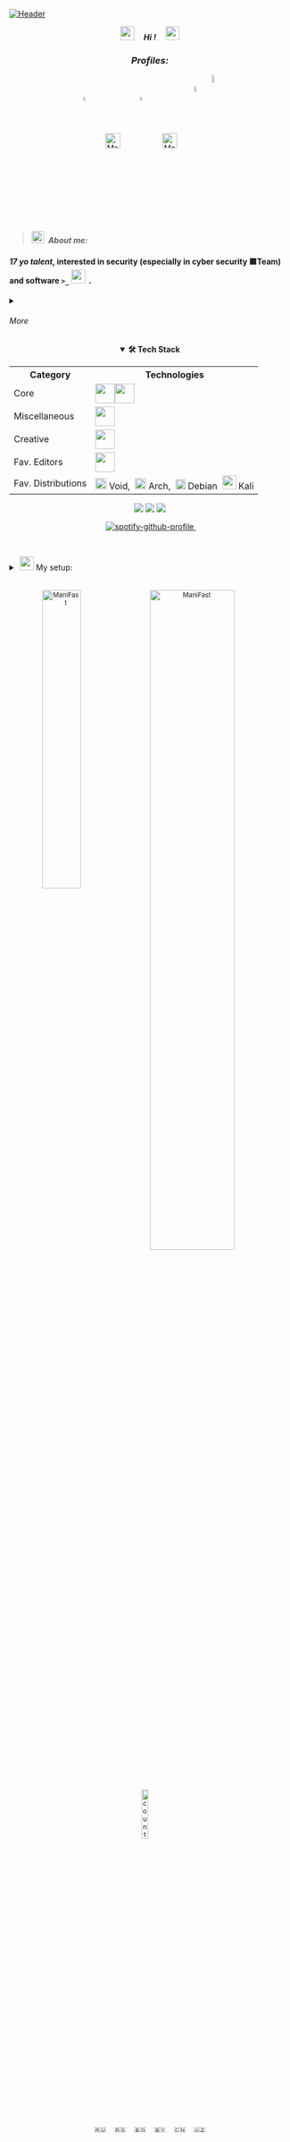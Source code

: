  <!-- 27/04/21 -->    
 <!-- ↓EASTER↓ --> 
 
[![Header](https://github.com/Stas-inside/Stas-inside/blob/main/assets/headerMain3.png)](https://www.youtube.com/watch?v=804cYaQqn_A)

<p align="center"><i><a href="https://disk.yandex.ru/d/FU2ypphTf5gv1Q"><img src="https://cdn.discordapp.com/emojis/974278985632600074.gif?size=96&quality=lossless" width="25"/></a><b>     Hi !     </b><a href="https://disk.yandex.ru/d/FU2ypphTf5gv1Q"><img src="https://user-images.githubusercontent.com/75932477/153186735-654c2334-8436-4a52-b266-577ce19bdf68.gif" width="25"/></a></i></p>

<!-- OLD PROFILES (BLACK TILES)
[![Telegram](https://img.shields.io/static/v1?label=&message=Telegram&color=00B1FF?style=for-the-badge&logo=Telegram&color=00B1FF)](https://t.me/Mani_Fast)
[![Steam](https://img.shields.io/static/v1?label=&message=Steam&color=000000?style=for-the-badge&logo=Steam&style=flat-square)](steamcommunity.com/id/manifast/)
[![YouTube](https://img.shields.io/static/v1?label=&message=YouTube&color=FF1515?style=for-the-badge&logo=YouTube&style=flat-square)](https://www.youtube.com/@mani_Fast)
![Discord#8021](https://img.shields.io/static/v1?label=Discord&message=ManiFast#8021&color=7289D9?style=for-the-badge&logo=Discord&style=flat-square)
![Spotify](https://img.shields.io/static/v1?label=Spotify&message=ManiFast&color=1ED760?style=for-the-badge&logo=Spotify&style=flat-square)
-->


<!-- #  -->
<!--
 <p>$\textcolor{gray}{\text{------------------------------------------------------------------------------------------------------------------------------------------------------------------------------------------------------------------------------------------------------------------------------------------------------------------------------------------------ lol I did it by chance, not a bug just feature ahHAah)}}$</p>
-->

<div align="center">
 <h3><i>Profiles:</i></h3>
 <!-- <h3> $\textcolor{cyan}{Profiles:}$</h3> -->
</div>

<div align="center">
<a href="https://www.youtube.com/@mani_Fast" target="blank"><img align="center" src="https://cdn.icon-icons.com/icons2/2699/PNG/512/youtube_logo_icon_168737.png" alt="ManiFast" width="4%"/></a><i>      </i>
<a href="https://t.me/Mani_Fast" target="blank"><img align="center" src="https://camo.githubusercontent.com/f4b401dd7cd9b7840fd31acafd49e151a80e4c9600bf219934461b96dd98e013/68747470733a2f2f6564656e742e6769746875622e696f2f537570657254696e7949636f6e732f696d616765732f7376672f74656c656772616d2e737667" alt="ManiFast" height="27" width="27" /></a><i>      </i>
<a href="https://www.instagram.com/mani_fastt/" target="blank"><img align="center" src="https://brandpalettes.com/wp-content/uploads/2018/10/Instagram.png" alt="royryando" width="4%" /></a><i>      </i>
<a href="https://steamcommunity.com/id/manifast/" target="blank"><img align="center" src="https://camo.githubusercontent.com/2e51cfa2846afbace22819d8c7dd9afad50d0a414ad1d7d30e811952706f548d/68747470733a2f2f6564656e742e6769746875622e696f2f537570657254696e7949636f6e732f696d616765732f7376672f737465616d2e737667" alt="ManiFast" height="27" width="27" /></a><i>    </i>
<a href="http://a0791192.xsph.ru/" target="blank"><img align="center" src="https://user-images.githubusercontent.com/62830326/224661473-5fa71865-e5d7-4147-acf5-1af2ad76fed3.png" alt="ManiFast" width="5%" /></a>
<a href="https://www.deviantart.com/manifaststas" target="blank"><img align="center" src="https://user-images.githubusercontent.com/62830326/189595654-a3afee29-faf1-42ed-9553-76ce8252556b.png" alt="ManiFast" width="6%" /></a>
<!-- <a href="https://www.deviantart.com/manifaststas" target="blank"><img align="center" src="https://user-images.githubusercontent.com/62830326/189595654-a3afee29-faf1-42ed-9553-76ce8252556b.png" alt="ManiFast" height="47" width="62" />   </a> -->
 
<!-- OLD SPOTIFY PROFILE
<a href="https://open.spotify.com/user/royryando?si=kElixxsSRBy-LvwevKkzkw" target="blank"><img align="center" src="https://camo.githubusercontent.com/15d4e1b8bf3ed25b7131cc93f248f86cc42deaf9e19fdb61aa1ba3b46e0400a5/68747470733a2f2f6564656e742e6769746875622e696f2f537570657254696e7949636f6e732f696d616765732f7376672f73706f746966792e737667" alt="royryando" height="35" width="35" /></a>
 
<a href="https://www.deviantart.com/manifaststas" target="blank"><img align="center" src="https://pngpress.com/wp-content/uploads/2020/03/Deviantart-Logo-Transparent.png" alt="ManiFast" height="35" width="35" /></a>
-->
 
</div>

  
<!-- > ||||||*** -->
<!--💭-->
><img src="https://cdn.discordapp.com/emojis/888120780649562123.gif?size=48&quality=lossless" width="22"/>  <b>_About me:_  </b>

#### *17 yo talent*, interested in security (especially in cyber security 🟥Team) and software `>_` <img src="https://user-images.githubusercontent.com/75932477/153189525-485cff64-73e6-460a-ab6e-903c7c899395.gif" width="25"/><!-- and in my free time I play games-->  <!--<img src="https://cdn.discordapp.com/emojis/710971603328041050.webp?size=96&quality=lossless" width="20">or make bit-->.


<details close>
 <summary><h6>More</h6></summary>
<h6><b><img src="https://cdn.discordapp.com/emojis/1055929115997376593.gif?size=48&quality=lossless" width="2%"/>     In my free time, I work on various programs in different languages, I am fond of IT virology and everything related to pentesting, also interested in administration and running-support servers, in addition can read and absorb tones of information about this case. 
</br></br>     From birth had a PC and mastered Haskell lmao. Pay great attention to the little things, I don’t notice how the morning has already come) and I don't pay any cent for my video or online courses in IT coz "Who seeks will find !".
</br></br>     I run a YouTube channel, write two small books yet, like directory and try to <strike>f***</strike> win competitors in my way. Btw I use Linux). I gave my preference to the distribution Kali, Arch and Void (others looks ugly) and the desktop environment such as <a href="https://itsfoss.com/best-xfce-themes/">Xfce</a>, <a href="https://www.reddit.com/r/unixporn/comments/dhbmip/bspwm_this_forest_is_so_beautiful">bspwm</a> or <a href="https://www.reddit.com/r/unixporn/comments/i938qh/openbox/">openbox</a>, check my so sexy <a href="https://github.com/ManiFast/DeskTop/blob/main/image_2022-09-22_20-59-05.png">desktops</a> <3.
</br></br>     Global at minimum in csgo. Of corse have experience in hack, in radio tools, arduino, maybe it was passed down from dad as he is a specialist in radio technology. In general, genius of thought XD*
</br>     Favourite performers: Satori Zoom, remember (ZAPOMNI), bbno\$, Dxrk ...<img src="https://cdn.discordapp.com/emojis/1055929115997376593.gif?size=48&quality=lossless" width="2%"/></b></h6>
</details>


<!--## 🛠 Some of skills:-->

<!--
## 🛠 Tech Stack:
-->

<!-- OLD TEXT AND IMG DEVELOP INFO
+ ##### Ability to work with   <img src="https://cdn.discordapp.com/emojis/763438000687415306.webp?size=96&quality=lossless" width="25">,   <img src="https://cdn.discordapp.com/emojis/763438061501022209.webp?size=96&quality=lossless" width="40">,   <img src="https://cdn.discordapp.com/emojis/903036002334048317.webp?size=96&quality=lossless" width="25">  and  ![JSON](https://img.shields.io/static/v1?label=&message=JSON&color=0D1117&logo=JSON).
+ ##### Working on Linux, bash, AHK and fluently learned web.
+ ##### Editing with Au., Ps. and Pr.
<!--+ ##### Favourite Linux distribution is (<img src="https://user-images.githubusercontent.com/62830326/192004168-d45275ae-1076-4a75-b505-9fc1557a70a0.png" width="20">   Void, <img src="https://cdn.discordapp.com/emojis/923356424946483292.webp?size=96&quality=lossless" width="20">   Arch, <img src="https://cdn.discordapp.com/emojis/932091501402521672.webp?size=96&quality=lossless" width="18">   Debian and of course  <img src="https://cdn.discordapp.com/emojis/932093234891608086.webp?size=96&quality=lossless" width="25"> Kali :D )-->
<!--
+ ##### Favourite Linux distribution is ( <img src="https://user-images.githubusercontent.com/62830326/192004168-d45275ae-1076-4a75-b505-9fc1557a70a0.png" width="20">,  <img src="https://cdn.discordapp.com/emojis/923356424946483292.webp?size=96&quality=lossless" width="20">,  <img src="https://cdn.discordapp.com/emojis/932091501402521672.webp?size=96&quality=lossless" width="18">  and of course<img src="https://cdn.discordapp.com/emojis/932093234891608086.webp?size=96&quality=lossless" width="25"> :D)
<!--![C++](https://img.shields.io/badge/-C++-090909?style=for-the-badge&logo=C%2b%2b%&logoColor=6296CC)
-->

<div align="center">
 <details open>
   <summary><b>🛠 Tech Stack</b></summary>
  
  <table>
   <tr>
    <th aligin="right">Category</th>
    <th aligin="center">Technologies</th>
   </tr>
   <tr>
    <td align="left">Core</td>
    <td><img src="https://skillicons.dev/icons?i=cpp" height="35px"/><img src="https://skillicons.dev/icons?i=c,cs,js,py,linux" height="35px"/></td>
   </tr>
   <tr>
   <td align="left">Miscellaneous</td>
   <td><img src="https://skillicons.dev/icons?i=bash,markdown,git,arduino,github" height="35px"/></td>
   </tr>
   <tr>
     <td align="left">Creative</td>
     <td><img src="https://skillicons.dev/icons?i=ps,pr,au,flstudio" height="35px"/></td>
   </tr>
   <tr>
    <td align="left">Fav. Editors</td>
    <td><img src="https://skillicons.dev/icons?i=visualstudio,vscode,neovim" height="35px"/></td>
   </tr>
   <tr align="left">
    <td>Fav. Distributions</td>
    <td><img src="https://user-images.githubusercontent.com/62830326/192004168-d45275ae-1076-4a75-b505-9fc1557a70a0.png" width="20"> Void,  <img src="https://cdn.discordapp.com/emojis/923356424946483292.webp?size=96&quality=lossless" width="20"> Arch,  <img src="https://cdn.discordapp.com/emojis/932091501402521672.webp?size=96&quality=lossless" width="18"> Debian  <img src="https://cdn.discordapp.com/emojis/932093234891608086.webp?size=96&quality=lossless" width="25"> Kali</td>
   </tr>
  </table>
    
 </details>
</div>
 

 
<!-- OLD "ABOUT ME" -->
<!-- 
####      *In my free time, I work on various programs in different languages, I am fond of IT virology and everything related to pentesting, also interested in administration and running-support servers, in addition can read and absorb tones of information about this case. </br></br>     From birth had a PC and mastered Haskell lmao. Pay great attention to the little things, I don’t notice how the morning has already come) and I don't pay any cent for my video or online courses in IT coz "Who seeks will find !". </br></br>     I run a YouTube channel, write two small books yet, like directory and try to ~~f*~~ win competitors in my way. Btw I use Linux). I gave my preference to the distribution Kali, Arch and Void (others looks ugly) and the desktop environment such as <a href="https://itsfoss.com/best-xfce-themes/">Xfce</a>, <a href="https://www.reddit.com/r/unixporn/comments/dhbmip/bspwm_this_forest_is_so_beautiful">bspwm</a> or <a href="https://www.reddit.com/r/unixporn/comments/i938qh/openbox/">openbox</a>, check my so sexy <a href="https://github.com/ManiFast/DeskTop/blob/main/image_2022-09-22_20-59-05.png">desktops</a> <3. </br></br>     Global at minimum in csgo. Of corse have experience in hack, in radio tools, arduino, maybe it was passed down from dad as he is a specialist in radio technology. In general, genius of thought XD*</br>     Favourite performers: Satori Zoom, remember (ZAPOMNI), bbno\$, Dxrk ...
-->


<!--###### *«While they were playing games, lounging and walking, I was developing, moving forward and made progress.»*.-->
<!--###### I l<img src="https://cdn.discordapp.com/emojis/974236147943358464.gif?size=96&quality=lossless" width="25">ve what I do and I get high when everything works out ✔️.
-->

<div align="center">
 <img src="https://cdn.discordapp.com/emojis/732773991135313980.gif?size=48&quality=lossless">
 <img src="https://cdn.discordapp.com/emojis/732774032226779200.gif?size=48&quality=lossless">
 <img src="https://cdn.discordapp.com/emojis/732774065152065587.gif?size=48&quality=lossless">
</div>

<p align="center">
 <img src="https://cdn.discordapp.com/emojis/994044420192215120.gif?size=96&quality=lossless" width="10">
 
 <a href="https://spotify-github-profile.vercel.app/api/view.svg?uid=237qyqinklwe1q10e0lreu6il&redirect=true">
  <img src="https://spotify-github-profile.vercel.app/api/view.svg?uid=237qyqinklwe1q10e0lreu6il&cover_image=true&theme=novatorem" alt="spotify-github-profile">
 </a>
 
 <img src="https://cdn.discordapp.com/emojis/994044420192215120.gif?size=96&quality=lossless" width="10">
</p>

 
 
<!-- OLD PROFILES (BLACK TILES)
[![Telegram](https://img.shields.io/badge/-Telegram-0D1117?style=for-the-badge&logo=Telegram)](https://t.me/Mani_Fast)
[![Steam](https://img.shields.io/badge/-Steam-0D1117?style=for-the-badge&logo=Steam)](https://steamcommunity.com/id/manifast/)
[![YouTube](https://img.shields.io/badge/-YouTube-0D1117?style=for-the-badge&logo=YouTube)](https://www.youtube.com/channel/UCKcWOEWJ1hrUW1irBZz-8xQ)
[![Instagram](https://img.shields.io/badge/-Instagram-0D1117?style=for-the-badge&logo=Instagram)](https://www.instagram.com/mani_fastt/)
[![Deviantart](https://img.shields.io/badge/-DeviantArt-0D1117?style=for-the-badge&logo=DeviantArt)](https://www.deviantart.com/manifaststas)
-->
 

<!-- OLD PROFILES (BLACK TILES)
![Battle](https://img.shields.io/badge/-Battle.net-0D1117?style=for-the-badge&logo=Battle.net) - ManiFast#2325
![Discord](https://img.shields.io/badge/-Discord-0D1117?style=for-the-badge&logo=Discord) - !ManiFast#6685
![Spotify](https://img.shields.io/badge/-Spotify-0D1117?style=for-the-badge&logo=Spotify) - ManiFa$t
 -->
  
<!-- PC -->
<details>
<summary> <img src="https://c.tenor.com/y2JXkY1pXkwAAAAM/cat-computer.gif" width="25"/> My setup:</summary>
<h6>
<p><b>Monitors: </b> <small>1.(BENQ 4k FHD 32* EW3270) | 2.(Dell FHD 24* S2419H ␡)      <img src="https://cdn.discordapp.com/emojis/1055929115997376593.gif?size=48&quality=lossless" width="2%"/>                                                  </p>
 
<p><b>CPU: </b> Intel® Core i3 9th        <img src="https://cdn.discordapp.com/emojis/837456206942437456.gif?size=48&quality=lossless" width="1%"/>                 <img src="https://cdn.discordapp.com/emojis/837456206942437456.gif?size=48&quality=lossless" width="1%"/>                            <img src="https://cdn.discordapp.com/emojis/837456206942437456.gif?size=48&quality=lossless" width="1%"/>                                   <img src="https://cdn.discordapp.com/emojis/837456206942437456.gif?size=48&quality=lossless" width="1%"/>                  </p>
 
<p><b>GPU: </b> 1.(ASUS GeForce GTX 1060 6GB ROG Strix OC Edition VR) | 2.(EVGA GeForce GTX 10606GB)    <img src="https://cdn.discordapp.com/emojis/837456206942437456.gif?size=48&quality=lossless" width="1%"/>                <img src="https://cdn.discordapp.com/emojis/837456206942437456.gif?size=48&quality=lossless" width="1%"/>           <img src="https://cdn.discordapp.com/emojis/837456206942437456.gif?size=48&quality=lossless" width="1%"/>        </p>
 
<p><b>Bass: </b> Yamaha x2, Microlab TMN 1             <img src="https://cdn.discordapp.com/emojis/837456206942437456.gif?size=48&quality=lossless" width="1%"/>                         <img src="https://cdn.discordapp.com/emojis/837456206942437456.gif?size=48&quality=lossless" width="1%"/>                  <img src="https://cdn.discordapp.com/emojis/837456206942437456.gif?size=48&quality=lossless" width="1%"/>    </p>
<p><b>RAM: </b> Crucial ballistix 8gb         <img src="https://cdn.discordapp.com/emojis/837456206942437456.gif?size=48&quality=lossless" width="1%"/>                              <img src="https://cdn.discordapp.com/emojis/837456206942437456.gif?size=48&quality=lossless" width="1%"/>                              <img src="https://cdn.discordapp.com/emojis/837456206942437456.gif?size=48&quality=lossless" width="1%"/>                                </p>
 
<p><b>Case: </b> Thermaltake Versa J24 Tempered Glass RGB Edition          <img src="https://cdn.discordapp.com/emojis/837456206942437456.gif?size=48&quality=lossless" width="1%"/>                        <img src="https://cdn.discordapp.com/emojis/837456206942437456.gif?size=48&quality=lossless" width="1%"/>                 <img src="https://cdn.discordapp.com/emojis/837456206942437456.gif?size=48&quality=lossless" width="1%"/>                       </p>
 
 <i>at the time of writing 18/07/2020            <img src="https://cdn.discordapp.com/emojis/837456206942437456.gif?size=48&quality=lossless" width="1%"/>                         <img src="https://cdn.discordapp.com/emojis/837456206942437456.gif?size=48&quality=lossless" width="1%"/>                  </i>
</h6>
</details>
 
 #
 
<div align="center">
 <!-- check cool src of langs XD -->
 <a><img align="left" src="https://github-readme-stats-lake-gamma.vercel.app/api/top-langs/?username=manifast&layout=compact&theme=tokyonight&hide_border=true&count_private=true&langs_count=8&exclude_repo=LumenArchive,EttusB210-Interface&hide=Makefile,Tcl" alt="ManiFast" width="37%" /></a>
 
 <a href="https://disk.yandex.ru/d/FU2ypphTf5gv1Q"><img align="left" src="https://github.com/Stas-inside/Stas-inside/blob/main/github-user-contribution.svg" alt="ManiFast" width="55%" /></a>

<!--GREEN COUNTER 
<img src="https://profile-counter.glitch.me/manifast/count.svg" />
-->



<!-- OLD QR CODE 
[![Header](https://github.com/Stas-inside/Stas-inside/blob/main/assets/qr-code-636f92247a892c78001a0583c3d2ee06.png)](https://www.youtube.com/channel/UCKcWOEWJ1hrUW1irBZz-8xQ)
-->

<div align="left
 <p align="center"> 
  <img src="https://komarev.com/ghpvc/?username=manifast&label=Profile%20views&color=65CAFF&style=for-the-badge" width="15%" alt="counter" />
  <img src="https://cdn.discordapp.com/emojis/952168776328163338.gif?size=96&quality=lossless" width="15">
 </p>

 <div align="center">
  <p>🇷🇺<img src="https://cdn.discordapp.com/emojis/923655187015553024.webp?size=96&quality=lossless" width="15">🇷🇸<img src="https://cdn.discordapp.com/emojis/923655187015553024.webp?size=96&quality=lossless" width="15">🇧🇬<img src="https://cdn.discordapp.com/emojis/923655187015553024.webp?size=96&quality=lossless" width="15">🇧🇾<img src="https://cdn.discordapp.com/emojis/923655187015553024.webp?size=96&quality=lossless" width="15">🇨🇳<img src="https://cdn.discordapp.com/emojis/923655187015553024.webp?size=96&quality=lossless" width="15">🇺🇿
  </p>
 </div>
</div
